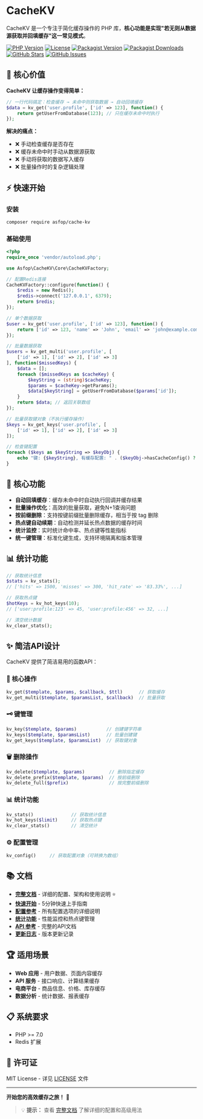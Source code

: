 # CacheKV

CacheKV 是一个专注于简化缓存操作的 PHP 库，**核心功能是实现"若无则从数据源获取并回填缓存"这一常见模式**。

[![PHP Version](https://img.shields.io/badge/php-%3E%3D7.0-blue.svg)](https://php.net/)
[![License](https://img.shields.io/badge/license-MIT-green.svg)](LICENSE)
[![Packagist Version](https://img.shields.io/packagist/v/asfop/cache-kv.svg)](https://packagist.org/packages/asfop/cache-kv)
[![Packagist Downloads](https://img.shields.io/packagist/dt/asfop/cache-kv.svg)](https://packagist.org/packages/asfop/cache-kv)
[![GitHub Stars](https://img.shields.io/github/stars/g1012415019/CacheKV.svg)](https://github.com/g1012415019/CacheKV/stargazers)
[![GitHub Issues](https://img.shields.io/github/issues/g1012415019/CacheKV.svg)](https://github.com/g1012415019/CacheKV/issues)

## 🎯 核心价值

**CacheKV 让缓存操作变得简单：**
```php
// 一行代码搞定：检查缓存 → 未命中则获取数据 → 自动回填缓存
$data = kv_get('user.profile', ['id' => 123], function() {
    return getUserFromDatabase(123); // 只在缓存未命中时执行
});
```

**解决的痛点：**
- ❌ 手动检查缓存是否存在
- ❌ 缓存未命中时手动从数据源获取
- ❌ 手动将获取的数据写入缓存
- ❌ 批量操作时的复杂逻辑处理

## ⚡ 快速开始

### 安装

```bash
composer require asfop/cache-kv
```

### 基础使用

```php
<?php
require_once 'vendor/autoload.php';

use Asfop\CacheKV\Core\CacheKVFactory;

// 配置Redis连接
CacheKVFactory::configure(function() {
    $redis = new Redis();
    $redis->connect('127.0.0.1', 6379);
    return $redis;
});

// 单个数据获取
$user = kv_get('user.profile', ['id' => 123], function() {
    return ['id' => 123, 'name' => 'John', 'email' => 'john@example.com'];
});

// 批量数据获取
$users = kv_get_multi('user.profile', [
    ['id' => 1], ['id' => 2], ['id' => 3]
], function($missedKeys) {
    $data = [];
    foreach ($missedKeys as $cacheKey) {
        $keyString = (string)$cacheKey;
        $params = $cacheKey->getParams();
        $data[$keyString] = getUserFromDatabase($params['id']);
    }
    return $data; // 返回关联数组
});

// 批量获取键对象（不执行缓存操作）
$keys = kv_get_keys('user.profile', [
    ['id' => 1], ['id' => 2], ['id' => 3]
]);

// 检查键配置
foreach ($keys as $keyString => $keyObj) {
    echo "键: {$keyString}, 有缓存配置: " . ($keyObj->hasCacheConfig() ? '是' : '否') . "\n";
}
```

## 🚀 核心功能

- **自动回填缓存**：缓存未命中时自动执行回调并缓存结果
- **批量操作优化**：高效的批量获取，避免N+1查询问题
- **按前缀删除**：支持按键前缀批量删除缓存，相当于按 tag 删除
- **热点键自动续期**：自动检测并延长热点数据的缓存时间
- **统计监控**：实时统计命中率、热点键等性能指标
- **统一键管理**：标准化键生成，支持环境隔离和版本管理

## 📊 统计功能

```php
// 获取统计信息
$stats = kv_stats();
// ['hits' => 1500, 'misses' => 300, 'hit_rate' => '83.33%', ...]

// 获取热点键
$hotKeys = kv_hot_keys(10);
// ['user:profile:123' => 45, 'user:profile:456' => 32, ...]

// 清空统计数据
kv_clear_stats();
```

## ✨ 简洁API设计

CacheKV 提供了简洁易用的函数API：

### 🔧 核心操作
```php
kv_get($template, $params, $callback, $ttl)      // 获取缓存
kv_get_multi($template, $paramsList, $callback)  // 批量获取
```

### 🗝️ 键管理
```php
kv_key($template, $params)           // 创建键字符串
kv_keys($template, $paramsList)      // 批量创建键
kv_get_keys($template, $paramsList)  // 获取键对象
```

### 🗑️ 删除操作
```php
kv_delete($template, $params)         // 删除指定缓存
kv_delete_prefix($template, $params)  // 按前缀删除
kv_delete_full($prefix)               // 按完整前缀删除
```

### 📊 统计功能
```php
kv_stats()              // 获取统计信息
kv_hot_keys($limit)     // 获取热点键
kv_clear_stats()        // 清空统计
```

### ⚙️ 配置管理
```php
kv_config()     // 获取配置对象（可转换为数组）
```

## 📚 文档

- **[完整文档](docs/README.md)** - 详细的配置、架构和使用说明 ⭐
- **[快速开始](docs/QUICK_START.md)** - 5分钟快速上手指南
- **[配置参考](docs/CONFIG.md)** - 所有配置选项的详细说明
- **[统计功能](docs/STATS.md)** - 性能监控和热点键管理
- **[API 参考](docs/API.md)** - 完整的API文档
- **[更新日志](CHANGELOG.md)** - 版本更新记录

## 🏆 适用场景

- **Web 应用** - 用户数据、页面内容缓存
- **API 服务** - 接口响应、计算结果缓存
- **电商平台** - 商品信息、价格、库存缓存
- **数据分析** - 统计数据、报表缓存

## 📋 系统要求

- PHP >= 7.0
- Redis 扩展

## 📄 许可证

MIT License - 详见 [LICENSE](LICENSE) 文件

---

**开始您的高效缓存之旅！** 🚀

> 💡 **提示：** 查看 [完整文档](docs/README.md) 了解详细的配置和高级用法
